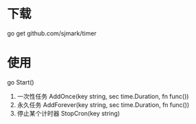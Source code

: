 # 下载
go get github.com/sjmark/timer
# 使用
go Start()

1. 一次性任务
AddOnce(key string, sec time.Duration, fn func())
2. 永久任务
AddForever(key string, sec time.Duration, fn func())
3. 停止某个计时器
StopCron(key string)


